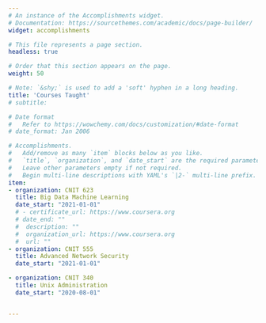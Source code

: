 ```yaml
---
# An instance of the Accomplishments widget.
# Documentation: https://sourcethemes.com/academic/docs/page-builder/
widget: accomplishments

# This file represents a page section.
headless: true

# Order that this section appears on the page.
weight: 50

# Note: `&shy;` is used to add a 'soft' hyphen in a long heading.
title: 'Courses Taught'
# subtitle:

# Date format
#   Refer to https://wowchemy.com/docs/customization/#date-format
# date_format: Jan 2006

# Accomplishments.
#   Add/remove as many `item` blocks below as you like.
#   `title`, `organization`, and `date_start` are the required parameters.
#   Leave other parameters empty if not required.
#   Begin multi-line descriptions with YAML's `|2-` multi-line prefix.
item:
- organization: CNIT 623
  title: Big Data Machine Learning
  date_start: "2021-01-01" 
  # - certificate_url: https://www.coursera.org
  # date_end: ""
  #  description: ""
  #  organization_url: https://www.coursera.org
  #  url: ""
- organization: CNIT 555
  title: Advanced Network Security
  date_start: "2021-01-01" 

- organization: CNIT 340
  title: Unix Administration
  date_start: "2020-08-01" 


---
```

